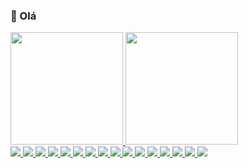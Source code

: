 ### 👋 Olá 

  <a href="https://github.com/geronimo-santos">
    
  <img height="180em" src="https://github-readme-stats.vercel.app/api?username=geronimo-santos&show_icons=true&theme=chartreuse-dark&include_all_commits=true&count_private=true"/>

    
 <img height="180em" src="https://github-readme-stats.vercel.app/api/top-langs/?username=geronimo-santos&layout&langs_=7&theme=chartreuse-dark"/>
 <br>
<!--   <img src='https://img.shields.io/badge/Discord-7289DA?style=for-the-badge&logo=discord&logoColor=white'/> -->
  <img src='https://img.shields.io/badge/Udemy-EC5252?style=for-the-badge&logo=Udemy&logoColor=white'/>
  <img src='https://img.shields.io/badge/Bootstrap-563D7C?style=for-the-badge&logo=bootstrap&logoColor=white'/>
  <img src='https://img.shields.io/badge/React-20232A?style=for-the-badge&logo=react&logoColor=61DAFB'/>
  <img src='https://img.shields.io/badge/CSS3-1572B6?style=for-the-badge&logo=css3&logoColor=white'/>
  <img src='https://img.shields.io/badge/HTML5-E34F26?style=for-the-badge&logo=html5&logoColor=white'/>
  <img src='https://img.shields.io/badge/JavaScript-323330?style=for-the-badge&logo=javascript&logoColor=F7DF1E'/>
  <img src='https://img.shields.io/badge/Scratch-4D97FF?style=for-the-badge&logo=Scratch&logoColor=white'/>
  <img src='https://img.shields.io/badge/Codepen-000000?style=for-the-badge&logo=codepen&logoColor=white'/>
  <img src='https://img.shields.io/badge/GitHub-100000?style=for-the-badge&logo=github&logoColor=white'/>
  <img src='https://img.shields.io/badge/Instagram-E4405F?style=for-the-badge&logo=instagram&logoColor=white'/>
  <img src='https://img.shields.io/badge/LinkedIn-0077B5?style=for-the-badge&logo=linkedin&logoColor=white'/>
  <img src='https://img.shields.io/badge/Font_Awesome-339AF0?style=for-the-badge&logo=fontawesome&logoColor=white'/>
  <img src='https://img.shields.io/badge/sublime_text-%23575757.svg?&style=for-the-badge&logo=sublime-text&logoColor=important'/>
  <img src='https://img.shields.io/badge/Windows-0078D6?style=for-the-badge&logo=windows&logoColor=dark'/>
<!--   <img src=''/> -->
  
  
<!--   <img src='https://hits.seeyoufarm.com/api/count/incr/badge.svg?url=https%3A%2F%2Fgithub.com%2F1212%2Fhit-counter'/> -->
<!--   <img src="https://activity-graph.herokuapp.com/graph?username=geronimo-santos&theme=minimal"/> -->
<!--   <img src="https://github-profile-summary-cards.vercel.app/api/cards/profile-details?username=geronimo-santos&theme=vue&theme=dark"/>
   -->
  
  <img src="https://github-readme-streak-stats.herokuapp.com/?user=geronimo-santos&theme=chartreuse-dark"/>
  <img src="https://github-profile-trophy.vercel.app/?username=geronimo-santos&theme=blue-chartreuse-dark"/>
  
<!--   <p>
  🧔 Moi c'est <bold>Stan</bold>. 23 ans, barbu et un amateur de code et de 🍺.<br/>
  💼 J'habite à <a href="https://www.google.com/maps?q=bordeaux">Bordeaux</a>, en France.<br/>
  💻 Développeur Web <bold>T-Shaped</bold><em>(<a href="https://letslearnabout.net/blog/what-it-is-a-t-shaped-developer-and-why-you-should-be-one">?</a>)</em> <bold><a href="https://vuejs.org">Vue.js</a></bold> × <bold><a href="https://laravel.com">Laravel</a></bold>.<br/>
  🎥 Je fais de temps en temps des lives sur <a href="https://twitch.tv/mrstandu33">Twitch</a>, vous pourrez me voir développer des projets Open Source. <br/>
  🎓 Mentor sur la plateforme <a href="https://github.com/OpenClassrooms">@OpenClassrooms</a> depuis 4 ans
</p>
  
  
   -->
  
 
